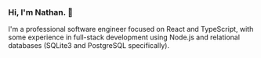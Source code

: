 ### Hi, I'm Nathan. :wave:

I'm a professional software engineer focused on React and TypeScript, with some experience in full-stack development using Node.js and relational databases (SQLite3 and PostgreSQL specifically).
